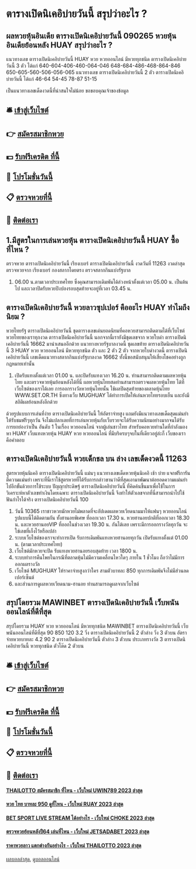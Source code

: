 # ตารางเปิดนิเคอิบ่ายวันนี้ สรุปว่าอะไร ?
## ผลหวยหุ้นอินเดีย ตารางเปิดนิเคอิบ่ายวันนี้ 090265 หวยหุ้นอินเดียย้อนหลัง HUAY สรุปว่าอะไร ?
แนวทางเลข ตารางเปิดนิเคอิบ่ายวันนี้ HUAY หวย หวยออนไลน์ มีหวยทุกชนิด ตารางเปิดนิเคอิบ่ายวันนี้ 3 ตัว ได้แก่
640-604-406-460-064-046
648-684-486-468-864-846
650-605-560-506-056-065
แนวทางเลข ตารางเปิดนิเคอิบ่ายวันนี้ 2 ตัว ตารางเปิดนิเคอิบ่ายวันนี้ ได้แก่
46-64
54-45
78-87
51-15

เป็นแนวทางเลขเด็ดงวดนี้ที่น่าสนใจไม่น้อย
ขอขอบคุณเจ้าของข้อมูล

## 🛎 [เข้าสู่เว็บไซต์](https://bit.ly/3BG5bNw)
## 👉 [สมัครสมาชิกหวย](https://bit.ly/3BG5bNw)
## 💵 [รับฟรีเครดิต ที่นี้](https://bit.ly/3C3mvgS)
## 👑 [โปรโมชั่นวันนี้](https://bit.ly/3C3mvgS)
## 📋 [ตรวจหวยที่นี้](https://bit.ly/3C3mvgS)
## 📱 [ติดต่อเรา](https://bit.ly/3C3mvgS)

## 1.มีสูตรในการเล่นหวยหุ้น ตารางเปิดนิเคอิบ่ายวันนี้ HUAY ซื้อที่ไหน ?
ตรวจหวย ตารางเปิดนิเคอิบ่ายวันนี้ เรียงเบอร์ ตารางเปิดนิเคอิบ่ายวันนี้ งวดวันที่ 11263 งวดล่าสุด ตรวจหวยจาก เรียงเบอร์ กองสลากโดยตรง ตรวจสลากกินแบ่งรัฐบาล
1. 06.00 น.ตามเวลาประเทศไทย ซึ่งคุณสามารถเดิมพันได้ล่วงหน้าตั้งแต่เวลา 05.00 น. เป็นต้นไป และเวลาปิดรับหวยปิงปองรอบสุดท้ายจะอยู่ที่เวลา 03.45 น.

## ตารางเปิดนิเคอิบ่ายวันนี้ หวยลาวซุปเปอร์ คืออะไร HUAY ทำไมถึงนิยม ?
หวยไทยรัฐ ตารางเปิดนิเคอิบ่ายวันนี้ ชุดตารางเลขเด่นยอดนิยมที่คอหวยสามารถติดตามได้ที่เว็บไซต์หวยไทยของเราทุกงวด ตารางเปิดนิเคอิบ่ายวันนี้ นอกจากนี้เรายังมีชุดเลขจาก หวยใบดำ ตารางเปิดนิเคอิบ่ายวันนี้ 16662 มานำเสนออีกด้วย แนวทางหวยรัฐบาลงวดนี้ ชุดเลขท้าย ตารางเปิดนิเคอิบ่ายวันนี้ 3 HUAY หวย หวยออนไลน์ มีหวยทุกชนิด ตัว และ 2 ตัว 2 ตัว จากหวยใบดำงวดนี้ ตารางเปิดนิเคอิบ่ายวันนี้ เลขเด็ดแนวทางสลากกินแบ่งรัฐบาลงวด 16662 ทั้งนี้ขอสนับสนุนให้เสี่ยงโชคอย่างถูกกฎหมายเท่านั้น
1. เปิดรับแทงตั้งแต่เวลา 01.00 น. และปิดรับแทงเวลา 16.20 น. ท่านสามารถติดตามผลหวยหุ้นไทย และตรวจหวยหุ้นย้อนหลังได้ที่นี่ ผลหวยหุ้นไทยสดท่านสามารถตรวจผลหวยหุ้นไทย ได้ที่เว็บไซต์ของเราได้เลย การออกรางวัลหวยหุ้นไทยนั้น ใช้ผลปิดสุดท้ายของตลาดหุ้นไทย WWW.SET.OR.TH ซึ่งทางเว็บ MUGHUAY ได้ทำการเปิดให้เล่นหวยไทยรอบเย็น และยังมีสถิติผลย้อนหลังอีกด้วย

ด้วยรูปแบบการเล่นที่ง่าย ตารางเปิดนิเคอิบ่ายวันนี้ ให้อัตราจ่ายสูง แถมยังมีแนวทางเลขเด็ดสุดแม่นยำให้รับชมฟรีๆทุกวัน จึงไม่แปลกเลยที่การเล่นหวยหุ้นกับเว็บรวยจะได้รับความนิยมอย่างมากจนได้รับการยกย่องว่าเป็น อันดับ 1 ในเรื่อง หวยออนไลน์ จากผู้เล่นชาวไทย สำหรับคอหวยท่านใดที่กำลังมองหา HUAY เว็บแทงหวยหุ้น HUAY หวย หวยออนไลน์ ที่มีบริครบๆจบในที่เดียวอยู่ล่ะก็ เว็บของเราคือคำตอบ

## ตารางเปิดนิเคอิบ่ายวันนี้ หวยเด็กชล บน ล่าง เลขเด็ดงวดนี้ 11263
สูตรหวยหุ้นนิเคอิ ตารางเปิดนิเคอิบ่ายวันนี้ แม่นๆ แนวทางเลขเด็ดหวยหุ้นนิเคอิ เช้า บ่าย แจกฟรีการันตีความแม่นยำ เพราะที่นี่เราใช้สูตรหวยที่ได้รับการกล่าวขานว่าดีที่สุดเอามาพัฒนาต่อยอดความแม่นยำไปอีกขั้นด้วยการใช้ระบบ ปัญญาประดิษฐ์ ตารางเปิดนิเคอิบ่ายวันนี้ ที่คิดค้นขึ้นมาเพื่อใช้ในการวิเคราะห์หาตัวเลขทำเงินโดยเฉพาะ ตารางเปิดนิเคอิบ่ายวันนี้ จึงทำให้ตัวเลขจากที่นี่สามารถนำไปใช้ฟันกำไรได้จริง ตารางเปิดนิเคอิบ่ายวันนี้ 100
1. วันนี้ 10365 เราชาวหวยมักหวยไม่พลาดที่จะอัปเดตผลหวยเวียดนามมาให้แฟนๆ หวยออนไลน์รูปแบบนี้ได้ติดตามกัน ทั้งฮานอยพิเศษ ที่ออกเวลา 17.30 น. หวยฮานอยปกติที่ออกเวลา 18.30 น. และหวยฮานอยVIP ที่ออกในช่วงเวลา 19.30 น. กันได้เลย เพราะมีการออกรางวัลทุกวัน จะใช่เลขที่เก็งไว้หรือเปล่า
2. ระบบเว็บไซต์ของเราจะทำการเปิด รับการเดิมพันแทงหวยฮานอยทุกวัน เปิดรับแทงตั้งแต่ 01.00 น. (ตามเวลาประเทศไทย)
3. เว็บไซต์มักหวยจะปิด รับแทงหวยฮานอยรอบสุดท้าย เวลา 1800 น.
4. ระบบทำการคืนโพยในกรณีที่ตลาดหุ้นไม่มีความเคลื่อนไหวใดๆ ภายใน 1 ชั่วโมง ถือว่าไม่มีการออกผลรางวัล
5. เว็บไซต์ MUGHUAY ให้ราคาจ่ายสูงกว่าใคร สามตัวบาทละ 850 ทุกการเดิมพันจึงไม่มีส่วนลดเปอร์เซ็นต์
6. และส่วนการดูผลหวยเวียดนาม-ฮานอย ท่านสามารถดูผลจากเว็บไซต์

## สรุปโดยรวม MAWINBET ตารางเปิดนิเคอิบ่ายวันนี้ เว็บพนันออนไลน์ที่ดีที่สุด
สรุปโดยรวม HUAY หวย หวยออนไลน์ มีหวยทุกชนิด MAWINBET ตารางเปิดนิเคอิบ่ายวันนี้ เว็บพนันออนไลน์ที่ดีที่สุด 90
850
120
3.2
วิ่ง ตารางเปิดนิเคอิบ่ายวันนี้ 2 ตัวล่าง
วิ่ง 3 ตัวบน
อัตราจ่ายหวยบาทละ
4.2
90
2 ตารางเปิดนิเคอิบ่ายวันนี้ ตัวล่าง
3 ตัวบน
ประเภทรางวัล
3 ตารางเปิดนิเคอิบ่ายวันนี้ หวยทุกชนิด ตัวโต๊ด
2 ตัวบน

## 🛎 [เข้าสู่เว็บไซต์](https://bit.ly/3BG5bNw)
## 👉 [สมัครสมาชิกหวย](https://bit.ly/3BG5bNw)
## 💵 [รับฟรีเครดิต ที่นี้](https://bit.ly/3C3mvgS)
## 👑 [โปรโมชั่นวันนี้](https://bit.ly/3C3mvgS)
## 📋 [ตรวจหวยที่นี้](https://bit.ly/3C3mvgS)
## 📱 [ติดต่อเรา](https://bit.ly/3C3mvgS)

#### [THAILOTTO สมัครสมาชิก ที่ไหน - เว็บใหม่ UWIN789 2023 ล่าสุด](https://atom.io/themes/thailotto%20สมัครสมาชิก%20ที่ไหน%20-%20เว็บใหม่%20uwin789%202023%20ล่าสุด)
#### [หวย ไทย บาทละ 950 ดูที่ไหน - เว็บใหม่ RUAY 2023 ล่าสุด](https://atom.io/themes/หวย%20ไทย%20บาทละ%20950%20ดูที่ไหน%20-%20เว็บใหม่%20ruay%202023%20ล่าสุด)
#### [BET SPORT LIVE STREAM ได้อย่างไร - เว็บใหม่ CHOKE 2023 ล่าสุด](https://atom.io/themes/bet%20sport%20live%20stream%20ได้อย่างไร%20-%20เว็บใหม่%20choke%202023%20ล่าสุด)
#### [ตรวจหวยย้อนหลังปี64 เล่นที่ไหน - เว็บใหม่ JETSADABET 2023 ล่าสุด](https://atom.io/themes/ตรวจหวยย้อนหลังปี64%20เล่นที่ไหน%20-%20เว็บใหม่%20jetsadabet%202023%20ล่าสุด)
#### [ราคาหวยลาว แตกต่างกันอย่างไร - เว็บใหม่ THAILOTTO 2023 ล่าสุด](https://atom.io/themes/ราคาหวยลาว%20แตกต่างกันอย่างไร%20-%20เว็บใหม่%20thailotto%202023%20ล่าสุด)

[ผลบอลล่าสุด](https://siamsport.tv "ผลบอลล่าสุด"), [ดูบอลออนไลน์](https://siamsport.tv/ดูบอลสด "ดูบอลออนไลน์")